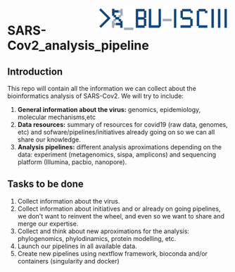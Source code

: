 <img src="./BU_ISCIII_logo.png" alt="logo" width="300" align="right"/>

# SARS-Cov2_analysis_pipeline
## Introduction
This repo will contain all the information we can collect about the bioinformatics analysis of SARS-Cov2. We will try to include:
1. **General information about the virus:** genomics, epidemiology, molecular mechanisms,etc
2. **Data resources:** summary of resources for covid19 (raw data, genomes, etc) and sofware/pipelines/initiatives already going on so we can all share our knowledge.
3. **Analysis pipelines:** different analysis aproximations depending on the data: experiment (metagenomics, sispa, amplicons) and sequencing platform (Illumina, pacbio, nanopore).

## Tasks to be done

1. Collect information about the virus.
2. Collect information about initiatives and or already on going pipelines, we don't want to reinvent the wheel, and even so we want to share and merge our expertise.
3. Collect and think about new aproximations for the analysis: phylogenomics, phylodinamics, protein modelling, etc.
4. Launch our pipelines in all available data.
5. Create new pipelines using nextflow framework, bioconda and/or containers (singularity and docker)
